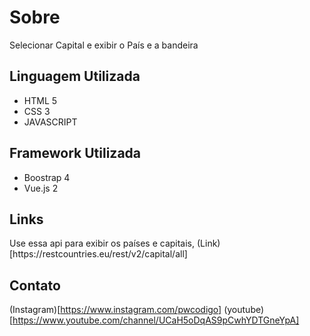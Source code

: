 # Sobre 
<p>  
   Selecionar Capital e exibir o País e a bandeira
<p>

## Linguagem Utilizada
 <ul>
    <li> HTML 5 </li>
    <li> CSS 3 </li>
    <li> JAVASCRIPT </li>
</ul>

## Framework Utilizada
 <ul>
    <li> Boostrap 4 </li>    
    <li> Vue.js 2 </li>
 </ul>

## Links
<p> 
    Use essa api para exibir os países e capitais,
    (Link)[https://restcountries.eu/rest/v2/capital/all] 
<p>

## Contato
 (Instagram)[https://www.instagram.com/pwcodigo]
 (youtube)[https://www.youtube.com/channel/UCaH5oDqAS9pCwhYDTGneYpA]